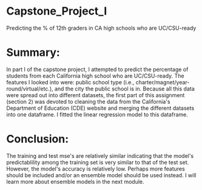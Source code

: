 # Capstone_Project_I
Predicting the % of 12th graders in CA high schools who are UC/CSU-ready

# Summary:
In part I of the capstone project, I attempted to predict the percentage of students from each California high school who are UC/CSU-ready. The features I looked into 
were: public school type (i.e., charter/magnet/year-round/virtual/etc.), and the city the public school is in. Because all this data were spread out into different 
datasets, the first part of this assignment (section 2) was devoted to cleaning the data from the California's Department of Education (CDE) website and merging the 
different datasets into one dataframe. I fitted the linear regression model to this dataframe.

# Conclusion:
The training and test mse's are relatively similar indicating that the model's predictablility among the training set is very similar to that of the test set. However, 
the model's accuracy is relatively low. Perhaps more features should be included and/or an ensemble model should be used instead. I will learn more about ensemble models 
in the next module.
